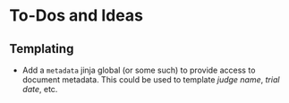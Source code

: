 # To-Dos and Ideas

## Templating

- Add a `metadata` jinja global (or some such) to provide access to document metadata.
  This could be used to template _judge name_, _trial date_, etc.
